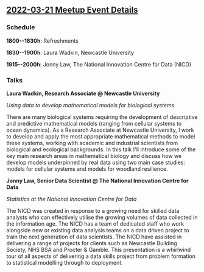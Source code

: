 ## [2022-03-21 Meetup Event Details](https://www.meetup.com/newcastle-upon-tyne-data-science-meetup/events/281350836/)

### Schedule

**1800--1830h**: Refreshments

**1830--1900h**: Laura Wadkin, Newcastle University

**1915--2000h**: Jonny Law, The National Innovation Centre for Data (NICD)

### Talks

**Laura Wadkin, Research Associate @ Newcastle University**

_Using data to develop mathematical models for biological systems_

There are many biological systems requiring the development of descriptive and
predictive mathematical models (ranging from cellular systems to ocean
dynamics). As a Research Associate at Newcastle University, I work to develop
and apply the most appropriate mathematical methods to model these systems,
working with academic and industrial scientists from biological and ecological
backgrounds. In this talk I'll introduce some of the key main research areas in
mathematical biology and discuss how we develop models underpinned by real data
using two main case studies: models for cellular systems and models for
woodland resilience.

**Jonny Law, Senior Data Scientist @ The National Innovation Centre for Data**

_Statistics at the National Innovation Centre for Data_

The NICD was created in response to a growing need for skilled data analysts
who can effectively utilise the growing volumes of data collected in the
information age. The NICD has a team of dedicated staff who work alongside new
or existing data analysis teams on a data driven project to train the next
generation of data scientists. The NICD have assisted in delivering a range of
projects for clients such as Newcastle Building Society, NHS BSA and Procter &
Gamble. This presentation is a whirlwind tour of all aspects of delivering a
data skills project from problem formation to statistical modelling through to
deployment.
